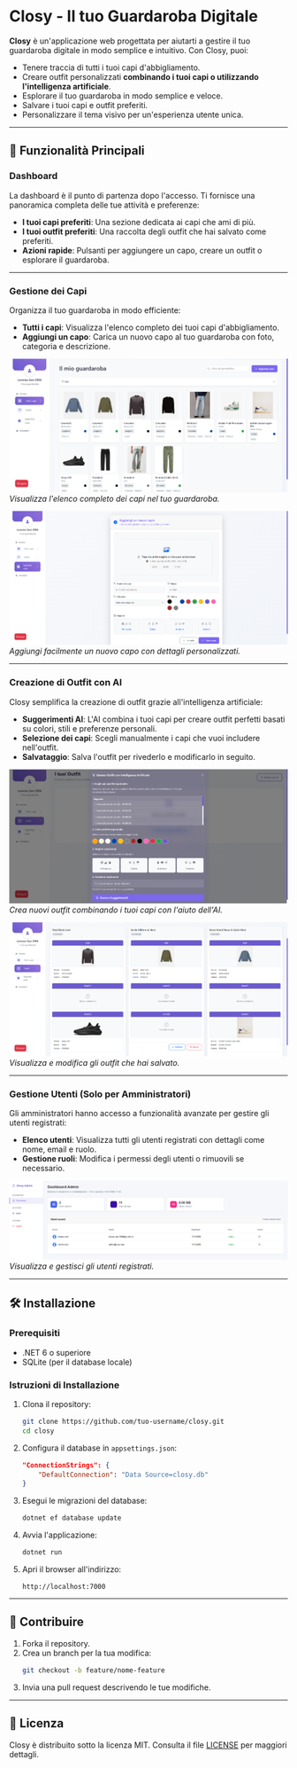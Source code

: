 # Closy - Il tuo Guardaroba Digitale

**Closy** è un'applicazione web progettata per aiutarti a gestire il tuo guardaroba digitale in modo semplice e intuitivo. Con Closy, puoi:
- Tenere traccia di tutti i tuoi capi d'abbigliamento.
- Creare outfit personalizzati **combinando i tuoi capi o utilizzando l'intelligenza artificiale**.
- Esplorare il tuo guardaroba in modo semplice e veloce.
- Salvare i tuoi capi e outfit preferiti.
- Personalizzare il tema visivo per un'esperienza utente unica.

---

## 🚀 Funzionalità Principali

### Dashboard
La dashboard è il punto di partenza dopo l'accesso. Ti fornisce una panoramica completa delle tue attività e preferenze:
- **I tuoi capi preferiti**: Una sezione dedicata ai capi che ami di più.
- **I tuoi outfit preferiti**: Una raccolta degli outfit che hai salvato come preferiti.
- **Azioni rapide**: Pulsanti per aggiungere un capo, creare un outfit o esplorare il guardaroba.


---

### Gestione dei Capi
Organizza il tuo guardaroba in modo efficiente:
- **Tutti i capi**: Visualizza l'elenco completo dei tuoi capi d'abbigliamento.
- **Aggiungi un capo**: Carica un nuovo capo al tuo guardaroba con foto, categoria e descrizione.

![Tutti i capi](img/garments.png)
*Visualizza l'elenco completo dei capi nel tuo guardaroba.*

![Aggiungi capo](img/add_garment.png)
*Aggiungi facilmente un nuovo capo con dettagli personalizzati.*

---

### Creazione di Outfit con AI
Closy semplifica la creazione di outfit grazie all'intelligenza artificiale:
- **Suggerimenti AI**: L'AI combina i tuoi capi per creare outfit perfetti basati su colori, stili e preferenze personali.
- **Selezione dei capi**: Scegli manualmente i capi che vuoi includere nell'outfit.
- **Salvataggio**: Salva l'outfit per rivederlo e modificarlo in seguito.

![Crea outfit](img/create_outfit.png)
*Crea nuovi outfit combinando i tuoi capi con l'aiuto dell'AI.*

![Outfit salvati](img/outfit.png)
*Visualizza e modifica gli outfit che hai salvato.*

---

### Gestione Utenti (Solo per Amministratori)
Gli amministratori hanno accesso a funzionalità avanzate per gestire gli utenti registrati:
- **Elenco utenti**: Visualizza tutti gli utenti registrati con dettagli come nome, email e ruolo.
- **Gestione ruoli**: Modifica i permessi degli utenti o rimuovili se necessario.

![Gestione utenti](img/admin_users.png)
*Visualizza e gestisci gli utenti registrati.*

---

## 🛠️ Installazione

### Prerequisiti
- .NET 6 o superiore
- SQLite (per il database locale)

### Istruzioni di Installazione

1. Clona il repository:
   ```bash
   git clone https://github.com/tuo-username/closy.git
   cd closy
   ```

2. Configura il database in `appsettings.json`:
   ```json
   "ConnectionStrings": {
       "DefaultConnection": "Data Source=closy.db"
   }
   ```

3. Esegui le migrazioni del database:
   ```bash
   dotnet ef database update
   ```

4. Avvia l'applicazione:
   ```bash
   dotnet run
   ```

5. Apri il browser all'indirizzo:
   ```
   http://localhost:7000
   ```

---

## 🤝 Contribuire

1. Forka il repository.
2. Crea un branch per la tua modifica:
   ```bash
   git checkout -b feature/nome-feature
   ```
3. Invia una pull request descrivendo le tue modifiche.

---

## 📜 Licenza

Closy è distribuito sotto la licenza MIT. Consulta il file [LICENSE](LICENSE) per maggiori dettagli.